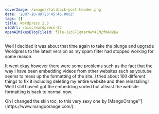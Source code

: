 ```yaml
---
coverImage: /images/fallback-post-header.png
date: '2007-10-09T23:45:46.000Z'
tags: []
title: Wordpress 2.3
oldUrl: /misc/wordpress-23
openAIMikesBlogFileId: file-J2oSFIqKarNwY4EN2fm4D9Ew
---
```


Well I decided it was about that time again to take the plunge and upgrade Wordpress to the latest version as my spam filter had stopped working for some reason.

<!-- more -->

It went okay however there were some problems such as the fact that the way i have been embedding videos from other websites such as youtube seems to mess up the formatting of the site. I tried about 100 different things to fix it including deleting my entire website and then reinstalling! Well I still havent got the embedding sorted but atleast the website formatting is back to normal now.

<div>Oh I changed the skin too, to this very sexy one by [MangoOrange&trade;](https://www.mangoorange.com/).</div>
